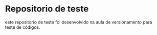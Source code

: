 # Repositorio de teste

este repositorio de teste foi desenvolvido  na aula de versionamento para teste de códigos.
